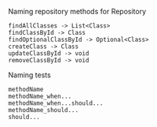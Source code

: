 

Naming repository methods for Repository<Class>

    findAllClasses -> List<Class>
    findClassById -> Class
    findOptionalClassById -> Optional<Class>
    createClass -> Class
    updateClassById -> void
    removeClassById -> void

Naming tests

    methodName
    methodName_when...
    methodName_when...should...
    methodName_should...
    should...


